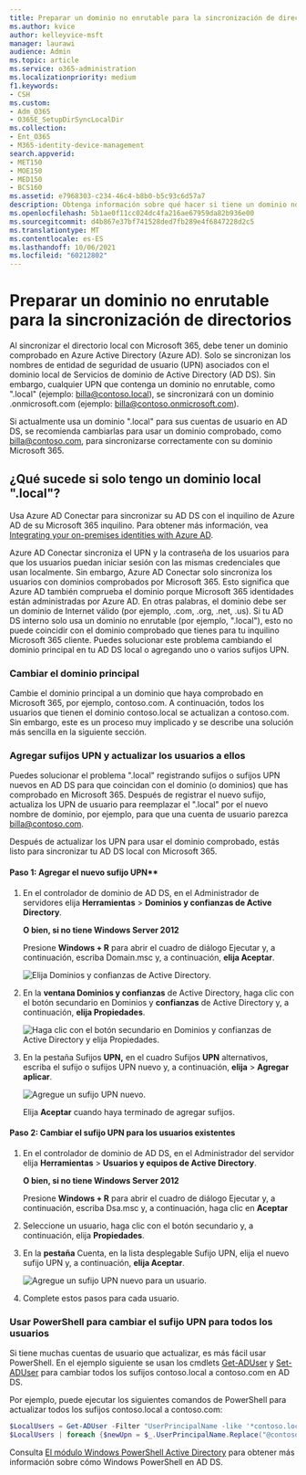 ```yaml
---
title: Preparar un dominio no enrutable para la sincronización de directorios
ms.author: kvice
author: kelleyvice-msft
manager: laurawi
audience: Admin
ms.topic: article
ms.service: o365-administration
ms.localizationpriority: medium
f1.keywords:
- CSH
ms.custom:
- Adm_O365
- O365E_SetupDirSyncLocalDir
ms.collection:
- Ent_O365
- M365-identity-device-management
search.appverid:
- MET150
- MOE150
- MED150
- BCS160
ms.assetid: e7968303-c234-46c4-b8b0-b5c93c6d57a7
description: Obtenga información sobre qué hacer si tiene un dominio no enrutable asociado a sus cuentas de usuario locales antes de sincronizarlas con su Microsoft 365 inquilino.
ms.openlocfilehash: 5b1ae0f11cc024dc4fa216ae67959da82b936e00
ms.sourcegitcommit: d4b867e37bf741528ded7fb289e4f6847228d2c5
ms.translationtype: MT
ms.contentlocale: es-ES
ms.lasthandoff: 10/06/2021
ms.locfileid: "60212802"
---
```

# <a name="prepare-a-non-routable-domain-for-directory-synchronization"></a>Preparar un dominio no enrutable para la sincronización de directorios

Al sincronizar el directorio local con Microsoft 365, debe tener un dominio comprobado en Azure Active Directory (Azure AD). Solo se sincronizan los nombres de entidad de seguridad de usuario (UPN) asociados con el dominio local de Servicios de dominio de Active Directory (AD DS). Sin embargo, cualquier UPN que contenga un dominio no enrutable, como ".local" (ejemplo: billa@contoso.local), se sincronizará con un dominio .onmicrosoft.com (ejemplo: billa@contoso.onmicrosoft.com). 

Si actualmente usa un dominio ".local" para sus cuentas de usuario en AD DS, se recomienda cambiarlas para usar un dominio comprobado, como billa@contoso.com, para sincronizarse correctamente con su dominio Microsoft 365.
  
## <a name="what-if-i-only-have-a-local-on-premises-domain"></a>¿Qué sucede si solo tengo un dominio local ".local"?

Usa Azure AD Conectar para sincronizar su AD DS con el inquilino de Azure AD de su Microsoft 365 inquilino. Para obtener más información, vea [Integrating your on-premises identities with Azure AD](/azure/architecture/reference-architectures/identity/azure-ad).
  
Azure AD Conectar sincroniza el UPN y la contraseña de los usuarios para que los usuarios puedan iniciar sesión con las mismas credenciales que usan localmente. Sin embargo, Azure AD Conectar solo sincroniza los usuarios con dominios comprobados por Microsoft 365. Esto significa que Azure AD también comprueba el dominio porque Microsoft 365 identidades están administradas por Azure AD. En otras palabras, el dominio debe ser un dominio de Internet válido (por ejemplo, .com, .org, .net, .us). Si tu AD DS interno solo usa un dominio no enrutable (por ejemplo, ".local"), esto no puede coincidir con el dominio comprobado que tienes para tu inquilino Microsoft 365 cliente. Puedes solucionar este problema cambiando el dominio principal en tu AD DS local o agregando uno o varios sufijos UPN.
  
### <a name="change-your-primary-domain"></a>Cambiar el dominio principal

Cambie el dominio principal a un dominio que haya comprobado en Microsoft 365, por ejemplo, contoso.com. A continuación, todos los usuarios que tienen el dominio contoso.local se actualizan a contoso.com. Sin embargo, este es un proceso muy implicado y se describe una solución más sencilla en la siguiente sección.
  
### <a name="add-upn-suffixes-and-update-your-users-to-them"></a>Agregar sufijos UPN y actualizar los usuarios a ellos

Puedes solucionar el problema ".local" registrando sufijos o sufijos UPN nuevos en AD DS para que coincidan con el dominio (o dominios) que has comprobado en Microsoft 365. Después de registrar el nuevo sufijo, actualiza los UPN de usuario para reemplazar el ".local" por el nuevo nombre de dominio, por ejemplo, para que una cuenta de usuario parezca billa@contoso.com.
  
Después de actualizar los UPN para usar el dominio comprobado, estás listo para sincronizar tu AD DS local con Microsoft 365.
  
#### <a name="step-1-add-the-new-upn-suffix"></a>Paso 1: Agregar el nuevo sufijo UPN**
  
1. En el controlador de dominio de AD DS, en el Administrador de servidores elija **Herramientas** \> **Dominios y confianzas de Active Directory**.
    
    **O bien, si no tiene Windows Server 2012**
    
    Presione **Windows + R** para abrir  el cuadro de diálogo Ejecutar y, a continuación, escriba Domain.msc y, a continuación, **elija Aceptar**.
    
    ![Elija Dominios y confianzas de Active Directory.](../media/46b6e007-9741-44af-8517-6f682e0ac974.png)
  
2. En la **ventana Dominios y confianzas** de Active Directory, haga clic con el botón secundario en Dominios y **confianzas** de Active Directory y, a continuación, **elija Propiedades**.
    
    ![Haga clic con el botón secundario en Dominios y confianzas de Active Directory y elija Propiedades.](../media/39d20812-ffb5-4ba9-8d7b-477377ac360d.png)
  
3. En la pestaña Sufijos **UPN,** en el cuadro Sufijos **UPN** alternativos, escriba el sufijo o sufijos UPN nuevo y, a continuación, **elija** \> **Agregar aplicar**.
    
    ![Agregue un sufijo UPN nuevo.](../media/a4aaf919-7adf-469a-b93f-83ef284c0915.PNG)
  
    Elija **Aceptar** cuando haya terminado de agregar sufijos. 
    
 #### <a name="step-2-change-the-upn-suffix-for-existing-users"></a>Paso 2: Cambiar el sufijo UPN para los usuarios existentes
  
1. En el controlador de dominio de AD DS, en el Administrador del servidor elija **Herramientas** \> **Usuarios y equipos de Active Directory**.
    
    **O bien, si no tiene Windows Server 2012**
    
    Presione **Windows + R** para abrir  el cuadro de diálogo Ejecutar y, a continuación, escriba Dsa.msc y, a continuación, haga clic en **Aceptar**
    
2. Seleccione un usuario, haga clic con el botón secundario y, a continuación, elija **Propiedades**.
    
3. En la **pestaña** Cuenta, en la lista desplegable Sufijo UPN, elija el nuevo sufijo UPN y, a continuación, **elija Aceptar**.
    
    ![Agregue un sufijo UPN nuevo para un usuario.](../media/54876751-49f0-48cc-b864-2623c4835563.png)
  
4. Complete estos pasos para cada usuario.
    
   
### <a name="use-powershell-to-change-the-upn-suffix-for-all-of-your-users"></a>Usar PowerShell para cambiar el sufijo UPN para todos los usuarios

Si tiene muchas cuentas de usuario que actualizar, es más fácil usar PowerShell. En el ejemplo siguiente se usan los cmdlets [Get-ADUser](/previous-versions/windows/it-pro/windows-server-2008-R2-and-2008/ee617241(v=technet.10)) y [Set-ADUser](/previous-versions/windows/it-pro/windows-server-2008-R2-and-2008/ee617215(v=technet.10)) para cambiar todos los sufijos contoso.local a contoso.com en AD DS. 

Por ejemplo, puede ejecutar los siguientes comandos de PowerShell para actualizar todos los sufijos contoso.local a contoso.com:
    
  ```powershell
  $LocalUsers = Get-ADUser -Filter "UserPrincipalName -like '*contoso.local'" -Properties userPrincipalName -ResultSetSize $null
  $LocalUsers | foreach {$newUpn = $_.UserPrincipalName.Replace("@contoso.local","@contoso.com"); $_ | Set-ADUser -UserPrincipalName $newUpn}
  ```

Consulta [El módulo Windows PowerShell Active Directory](/previous-versions/windows/it-pro/windows-server-2008-R2-and-2008/ee617195(v=technet.10)) para obtener más información sobre cómo Windows PowerShell en AD DS.